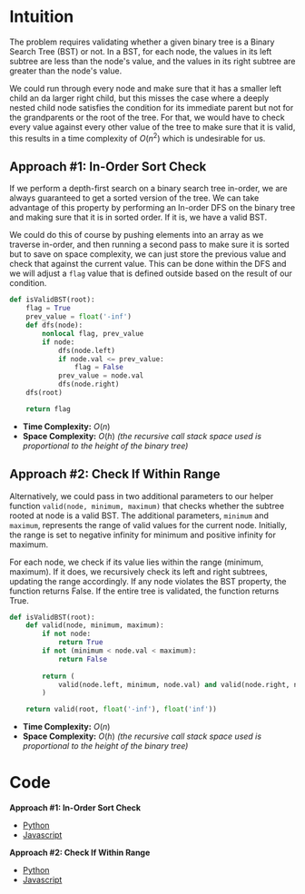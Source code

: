 # Intuition

The problem requires validating whether a given binary tree is a Binary Search Tree (BST) or not. In a BST, for each node, the values in its left subtree are less than the node's value, and the values in its right subtree are greater than the node's value.

We could run through every node and make sure that it has a smaller left child an da larger right child, but this misses the case where a deeply nested child node satisfies the condition for its immediate parent but not for the grandparents or the root of the tree. For that, we would have to check every value against every other value of the tree to make sure that it is valid, this results in a time complexity of $O(n^2)$ which is undesirable for us.

## Approach #1: In-Order Sort Check

If we perform a depth-first search on a binary search tree in-order, we are always guaranteed to get a sorted version of the tree. We can take advantage of this property by performing an In-order DFS on the binary tree and making sure that it is in sorted order. If it is, we have a valid BST.

We could do this of course by pushing elements into an array as we traverse in-order, and then running a second pass to make sure it is sorted but to save on space complexity, we can just store the previous value and check that against the current value. This can be done within the DFS and we will adjust a `flag` value that is defined outside based on the result of our condition.

```py
def isValidBST(root):
    flag = True
    prev_value = float('-inf')
    def dfs(node):
        nonlocal flag, prev_value
        if node:
            dfs(node.left)
            if node.val <= prev_value:
                flag = False
            prev_value = node.val
            dfs(node.right)
    dfs(root)

    return flag
```

- **Time Complexity:** $O(n)$
- **Space Complexity:** $O(h)$ *(the recursive call stack space used is proportional to the height of the binary tree)*

## Approach #2: Check If Within Range

Alternatively, we could pass in two additional parameters to our helper function `valid(node, minimum, maximum)` that checks whether the subtree rooted at node is a valid BST. The additional parameters, `minimum` and `maximum`, represents the range of valid values for the current node. Initially, the range is set to negative infinity for minimum and positive infinity for maximum.

For each node, we check if its value lies within the range (minimum, maximum). If it does, we recursively check its left and right subtrees, updating the range accordingly. If any node violates the BST property, the function returns False. If the entire tree is validated, the function returns True.

```py
def isValidBST(root):
    def valid(node, minimum, maximum):
        if not node:
            return True
        if not (minimum < node.val < maximum):
            return False
        
        return (
            valid(node.left, minimum, node.val) and valid(node.right, node.val, maximum)
        )

    return valid(root, float('-inf'), float('inf'))
```

- **Time Complexity:** $O(n)$
- **Space Complexity:** $O(h)$ *(the recursive call stack space used is proportional to the height of the binary tree)*

# Code

**Approach #1: In-Order Sort Check**
- [Python](solution1.py)
- [Javascript](solution1.js)

**Approach #2: Check If Within Range**
- [Python](solution2.py)
- [Javascript](solution2.js)
